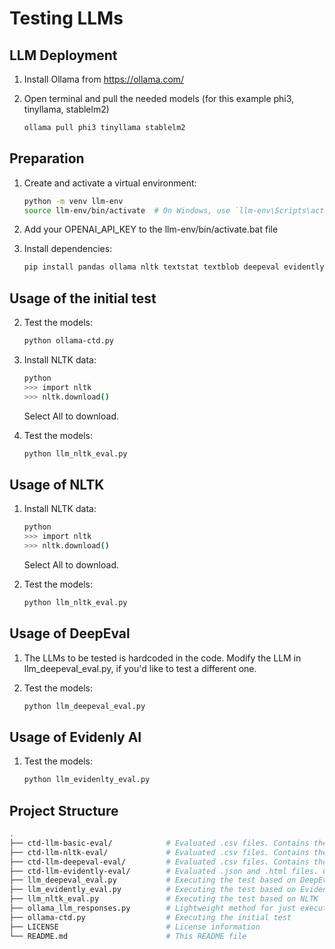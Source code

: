 # Testing LLMs

## LLM Deployment

1. Install Ollama from https://ollama.com/

2. Open terminal and pull the needed models (for this example phi3, tinyllama, stablelm2)
    ```bash
    ollama pull phi3 tinyllama stablelm2
    ```
## Preparation
1. Create and activate a virtual environment:
    ```bash
    python -m venv llm-env
    source llm-env/bin/activate  # On Windows, use `llm-env\Scripts\activate`
    ```

2. Add your OPENAI_API_KEY to the llm-env/bin/activate.bat file

3. Install dependencies:
    ```bash
    pip install pandas ollama nltk textstat textblob deepeval evidently
    ```

## Usage of the initial test
2. Test the models:
    ```bash
    python ollama-ctd.py
    ```

1. Install NLTK data:
    ```bash
    python
    >>> import nltk
    >>> nltk.download()
    ```
    Select All to download.

2. Test the models:
    ```bash
    python llm_nltk_eval.py
    ```

## Usage of NLTK

1. Install NLTK data:
    ```bash
    python
    >>> import nltk
    >>> nltk.download()
    ```
    Select All to download.

2. Test the models:
    ```bash
    python llm_nltk_eval.py
    ```

## Usage of DeepEval

1. The LLMs to be tested is hardcoded in the code. Modify the LLM in llm_deepeval_eval.py, if you'd like to test a different one.

2. Test the models:
    ```bash
    python llm_deepeval_eval.py
    ```

## Usage of Evidenly AI

1. Test the models:
    ```bash
    python llm_evidenlty_eval.py
    ```

## Project Structure
```bash
.
├── ctd-llm-basic-eval/            # Evaluated .csv files. Contains the prompts, the responses, and the PASS/FAIL verdict.
├── ctd-llm-nltk-eval/             # Evaluated .csv files. Contains the prompts, the responses, and the PASS/FAIL verdict and NLTK based statistical metrics
├── ctd-llm-deepeval-eval/         # Evaluated .csv files. Contains the prompts, the responses, and the PASS/FAIL verdict based on DeepEval
├── ctd-llm-evidently-eval/        # Evaluated .json and .html files. Contains the prompts, the responses. For the PASS/FAIL rate, execute test_eval.py
├── llm_deepeval_eval.py           # Executing the test based on DeepEval
├── llm_evidently_eval.py          # Executing the test based on Evidently AI
├── llm_nltk_eval.py               # Executing the test based on NLTK
├── ollama_llm_responses.py        # Lightweight method for just executing a prompt from a given LLM
├── ollama-ctd.py                  # Executing the initial test
├── LICENSE                        # License information
└── README.md                      # This README file
```
